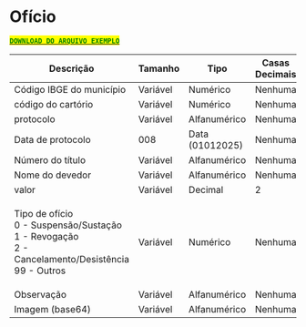 # Ofício

[<mark style="color:green;">**`DOWNLOAD DO ARQUIVO EXEMPLO`**</mark>](https://github.com/p21sistemas/manual-cra-21/blob/main/EXEMPLO_ARQUIVO_IMAGENS_XML.zip?raw=true)

| Descrição                                                                                                       | Tamanho  | Tipo            | Casas Decimais | Atributo          |
| --------------------------------------------------------------------------------------------------------------- | -------- | --------------- | -------------- | ----------------- |
| Código IBGE do município                                                                                        | Variável | Numérico        | Nenhuma        | CodMun            |
| código do cartório                                                                                              | Variável | Numérico        | Nenhuma        | numero\_cartorio  |
| protocolo                                                                                                       | Variável | Alfanumérico    | Nenhuma        | numero\_protocolo |
| Data de protocolo                                                                                               | 008      | Data (01012025) | Nenhuma        | data\_protocolo   |
| Número do título                                                                                                | Variável | Alfanumérico    | Nenhuma        | numero\_titulo    |
| Nome do devedor                                                                                                 | Variável | Alfanumérico    | Nenhuma        | nome\_devedor     |
| valor                                                                                                           | Variável | Decimal         | 2              | valor             |
| <p>Tipo de ofício<br>0 - Suspensão/Sustação<br>1 - Revogação<br>2 - Cancelamento/Desistência<br>99 - Outros</p> | Variável | Numérico        | Nenhuma        | tipo\_oficio      |
| Observação                                                                                                      | Variável | Alfanumérico    | Nenhuma        | observacao        |
| Imagem (base64)                                                                                                 | Variável | Alfanumérico    | Nenhuma        | imagem            |

